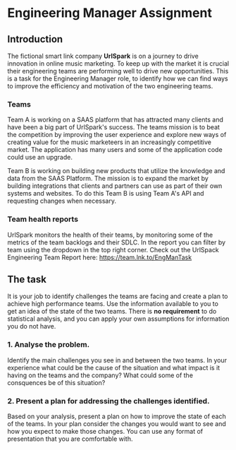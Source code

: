 # Engineering Manager Assignment

## Introduction
The fictional smart link company **UrlSpark** is on a journey to drive innovation in online music marketing. To keep up with the market it is crucial their engineering teams are performing well to drive new opportunities. This is a task for the Engineering Manager role, to identify how we can find ways to improve the efficiency and motivation of the two engineering teams.

### Teams
Team A is working on a SAAS platform that has attracted many clients and have been a big part of UrlSpark's success. The teams mission is to beat the competition by improving the user experience and explore new ways of creating value for the music marketeers in an increasingly competitive market. The application has many users and some of the application code could use an upgrade. 

Team B is working on building new products that utilize the knowledge and data from the SAAS Platform. The mission is to expand the market by building integrations that clients and partners can use as part of their own systems and websites. To do this Team B is using Team A's API and requesting changes when necessary.

### Team health reports
UrlSpark monitors the health of their teams, by monitoring some of the metrics of the team backlogs and their SDLC. In the report you can filter by team using the dropdown in the top right corner. Check out the UrlSpack Engineering Team Report here: https://team.lnk.to/EngManTask


## The task
It is your job to identify challenges the teams are facing and create a plan to achieve high performance teams. Use the information available to you to get an idea of the state of the two teams. There is **no requirement** to do statistical analysis, and you can apply your own assumptions for information you do not have.

### 1. Analyse the problem.
Identify the main challenges you see in and between the two teams. In your experience what could be the cause of the situation and what impact is it having on the teams and the company? What could some of the consquences be of this situation?

### 2. Present a plan for addressing the challenges identified.
Based on your analysis, present a plan on how to improve the state of each of the teams. In your plan consider the changes you would want to see and how you expect to make those changes. You can use any format of presentation that you are comfortable with.
